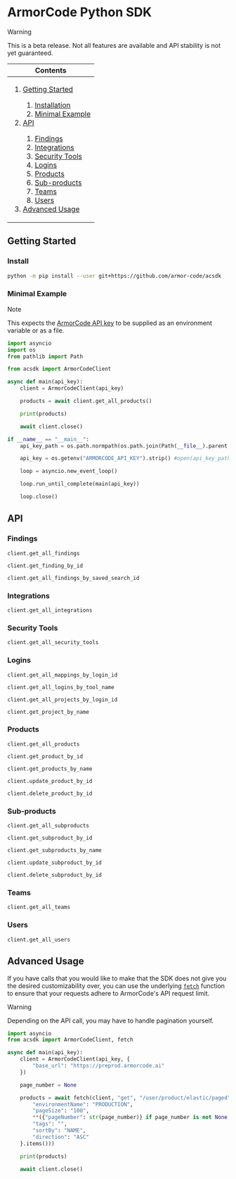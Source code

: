 <!-- <img height="128px" width="128px" align="right" /> -->

# ArmorCode Python SDK

> [!WARNING]
> This is a beta release. Not all features are available and API stability is not yet guaranteed.

<table>
    <thead>
        <tr>
            <th align="center"><strong>Contents</strong></th>
        </tr>
    </thead>
    <tbody>
        <tr>
            <td>
                <ol>
                    <li><a href="#getting-started">Getting Started</a></li>
                    <ol>
                        <li><a href="#installation">Installation</a></li>
                        <li><a href="#minimal-example">Minimal Example</a></li>
                    </ol>
                    <li><a href="#api">API</a></li>
                    <ol>
                        <li><a href="#">Findings</a></li>
                        <li><a href="#">Integrations</a></li>
                        <li><a href="#">Security Tools</a></li>
                        <li><a href="#">Logins</a></li>
                        <li><a href="#">Products</a></li>
                        <li><a href="#">Sub-products</a></li>
                        <li><a href="#">Teams</a></li>
                        <li><a href="#">Users</a></li>
                    </ol>
                    <li><a href="#advanced-usage">Advanced Usage</a></li>
                </ol>
            </td>
        </tr>
    </tbody>
</table>

## Getting Started

### Install

```sh
python -m pip install --user git+https://github.com/armor-code/acsdk
```

### Minimal Example

> [!Note]
> This expects the [ArmorCode API key](https://support.armorcode.com/hc/en-us/articles/19447589108499-Generating-ArmorCode-API-Key) to be supplied as an environment variable or as a file.

```python
import asyncio
import os
from pathlib import Path

from acsdk import ArmorCodeClient

async def main(api_key):
    client = ArmorCodeClient(api_key)

    products = await client.get_all_products()

    print(products)

    await client.close()

if __name__ == "__main__":
    api_key_path = os.path.normpath(os.path.join(Path(__file__).parent.absolute(), "ArmorCode_API_key.txt"))

    api_key = os.getenv("ARMORCODE_API_KEY").strip() #open(api_key_path, "r").read().strip()

    loop = asyncio.new_event_loop()

    loop.run_until_complete(main(api_key))

    loop.close()
```

## API

### Findings

`client.get_all_findings`

`client.get_finding_by_id`

`client.get_all_findings_by_saved_search_id`

### Integrations

`client.get_all_integrations`

### Security Tools

`client.get_all_security_tools`

### Logins

`client.get_all_mappings_by_login_id`

`client.get_all_logins_by_tool_name`

`client.get_all_projects_by_login_id`

`client.get_project_by_name`

<!-- `client.create_login` -->

### Products

`client.get_all_products`

`client.get_product_by_id`

`client.get_products_by_name`

`client.update_product_by_id`

<!-- client.create_product -->

`client.delete_product_by_id`

### Sub-products

`client.get_all_subproducts`

`client.get_subproduct_by_id`

`client.get_subproducts_by_name`

`client.update_subproduct_by_id`

<!-- `client.create_subproduct` -->

`client.delete_subproduct_by_id`

### Teams

`client.get_all_teams`

### Users

`client.get_all_users`

## Advanced Usage

If you have calls that you would like to make that the SDK does not give you the desired customizability over, you can use the underlying [`fetch`](/acsdk/util/fetch_without_logging.py) function to ensure that your requests adhere to ArmorCode's API request limit.

> [!WARNING]
> Depending on the API call, you may have to handle pagination yourself.

```python
import asyncio
from acsdk import ArmorCodeClient, fetch

async def main(api_key):
    client = ArmorCodeClient(api_key, {
        "base_url": "https://preprod.armorcode.ai"
    })

    page_number = None

    products = await fetch(client, "get", "/user/product/elastic/paged", params=list({
        "environmentName": "PRODUCTION",
        "pageSize": "100",
        **({"pageNumber": str(page_number)} if page_number is not None else {}),
        "tags": "",
        "sortBy": "NAME",
        "direction": "ASC"
    }.items()))

    print(products)

    await client.close()
```
